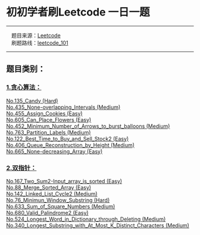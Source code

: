 # 初初学者刷Leetcode 一日一题

---

&emsp;题目来源：[Leetcode](https://leetcode-cn.com/)   
&emsp;刷题路线：[leetcode_101](https://github.com/changgyhub/leetcode_101)

---

## 题目类别：
### [1.贪心算法：](https://github.com/mengxianghan123/leetcode/tree/master/Greedy%20Algorithm)  
[No.135_Candy (Hard)](https://github.com/mengxianghan123/leetcode/tree/master/Greedy%20Algorithm/No.135_Candy)  
[No.435_None-overlapping_Intervals (Medium)](https://github.com/mengxianghan123/leetcode/tree/master/Greedy%20Algorithm/No.435_None-overlapping_Intervals)  
[No.455_Assign_Cookies (Easy)](https://github.com/mengxianghan123/leetcode/tree/master/Greedy%20Algorithm/No.455_Assign_Cookies)  
[No.605_Can_Place_Flowers (Easy)](https://github.com/mengxianghan123/leetcode/tree/master/Greedy%20Algorithm/No.605_Can_Place_Flowers)  
[No.452_Minimum_Number_of_Arrows_to_burst_balloons (Medium)](https://github.com/mengxianghan123/leetcode/tree/master/Greedy%20Algorithm/No.452_Minimum_Number_of_Arrows_to_burst_balloons)  
[No.763_Partition_Labels (Medium)](https://github.com/mengxianghan123/leetcode/tree/master/Greedy%20Algorithm/No.763_Partition_Labels)  
[No.122_Best_Time_to_Buy_and_Sell_Stock2 (Easy)](https://github.com/mengxianghan123/leetcode/tree/master/Greedy%20Algorithm/No.122_Best_Time_to_Buy_and_Sell_Stock2)  
[No.406_Queue_Reconstruction_by_Height (Medium)](https://github.com/mengxianghan123/leetcode/tree/master/Greedy%20Algorithm/No.406_Queue_Reconstruction_by_Height)  
[No.665_None-decreasing_Array (Easy)](https://github.com/mengxianghan123/leetcode/tree/master/Greedy%20Algorithm/No.665_None-decreasing_Array)  

### [2.双指针：](https://github.com/mengxianghan123/leetcode/tree/master/Double%20Pointer)  
[No.167_Two_Sum2-Input_array_is_sorted (Easy)](https://github.com/mengxianghan123/leetcode/tree/master/Double%20Pointer/No.167_Two_Sum2-Input_array_is_sorted)  
[No.88_Merge_Sorted_Array (Easy)](https://github.com/mengxianghan123/leetcode/tree/master/Double%20Pointer/No.88_Merge_Sorted_Array)  
[No.142_Linked_List_Cycle2 (Medium)](https://github.com/mengxianghan123/leetcode/tree/master/Double%20Pointer/No.88_Merge_Sorted_Array/No.142_Linked_List_Cycle2)  
[No.76_Minimun_Window_Substring (Hard)](https://github.com/mengxianghan123/leetcode/tree/master/Double%20Pointer/No.76_Minimun_Window_Substring)  
[No.633_Sum_of_Square_Numbers (Medium)](https://github.com/mengxianghan123/leetcode/tree/master/Double%20Pointer/No.633_Sum_of_Square_Numbers)  
[No.680_Valid_Palindrome2 (Easy)](https://github.com/mengxianghan123/leetcode/tree/master/Double%20Pointer/No.680_Valid_Palindrome2)  
[No.524_Longest_Word_in_Dictionary_through_Deleting (Medium)](https://github.com/mengxianghan123/leetcode/tree/master/Double%20Pointer/No.524_Longest_Word_in_Dictionary_through_Deleting)  
[No.340_Longest_Substring_with_At_Most_K_Distinct_Characters (Medium)](https://github.com/mengxianghan123/leetcode/tree/master/Double%20Pointer/No.340_Longest_Substring_with_At_Most_K_Distinct_Characters)